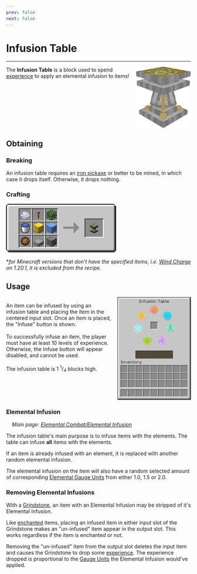 ```yaml
---
prev: false
next: false
---
```


# Infusion Table
<hr>

<div style="display: flex; align-items: flex-start; gap: 1rem;">
	<div style="flex: 1;">The <b>Infusion Table</b> is a block used to spend <a href="https://minecraft.wiki/w/Experience">experience</a> to apply an elemental infusion to items!</div>
	<img src="../media/blocks/infusion_table.png" alt="..." style="width: 150px;">
</div>

## Obtaining

### Breaking

An infusion table requires an [iron pickaxe](https://minecraft.wiki/w/Pickaxe) or better to be mined, in which case it drops itself. Otherwise, it drops nothing.

### Crafting

![Infusion Table Crafting Recipe](../media/blocks/infusion_table_recipe.gif)

**for Minecraft versions that don't have the specified items, i.e. [Wind Charge](https://minecraft.wiki/w/Wind_Charge) on 1.20.1, it is excluded from the recipe.*

## Usage

<div style="display: flex; align-items: flex-start; gap: 1rem;">
	<p style="flex: 1;">
		An item can be infused by using an infusion table and placing the item in the centered input slot. Once an item is placed, the "Infuse" button is shown. <br> <br>
		To successfully infuse an item, the player must have at least 10 levels of experience. Otherwise, the Infuse button will appear disabled, and cannot be used. <br> <br>
		The infusion table is 1 <sup>1</sup>/<sub>4</sub> blocks high.
	</p>
	<img src="../media/blocks/infusion_table_interface.png" alt="Infusion Table Interface" style="width: 200px;">
</div>

### Elemental Infusion

&nbsp; &nbsp; *Main page: [Elemental Combat/Elemental Infusion](../elements/elemental_combat.md#elemental-infusion)*

The infusion table's main purpose is to infuse items with the elements. The table can infuse **all** items with the elements.

If an item is already infused with an element, it is replaced with another random elemental infusion.

The elemental infusion on the item will also have a random selected amount of corresponding [Elemental Gauge Units](../elements/elemental_gauge_theory.md) from either 1.0, 1.5 or 2.0.

### Removing Elemental Infusions

With a [Grindstone](https://minecraft.wiki/w/Grindstone), an item with an Elemental Infusion may be stripped of it's Elemental Infusion.

Like [enchanted](https://minecraft.wiki/w/Enchanted) items, placing an infused item in either input slot of the Grindstone makes an "un-infused" item appear in the output slot. This works regardless if the item is enchanted or not.

Removing the "un-infused" item from the output slot deletes the input item and causes the Grindstone to drop some [experience](https://minecraft.wiki/w/Experience). The experience dropped is proportional to the [Gauge Units](../elements/elemental_gauge_theory.md) the Elemental Infusion would've applied.